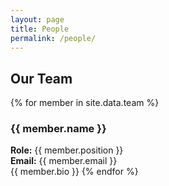 ```yaml
---
layout: page
title: People
permalink: /people/
---
```


## Our Team

{% for member in site.data.team %}
### {{ member.name }}
**Role:** {{ member.position }}  
**Email:** {{ member.email }}  
{{ member.bio }}
{% endfor %}
